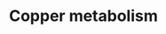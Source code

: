---
annotations:
- id: DOID:893
  parent: genetic disease
  type: Disease Ontology
  value: Wilson disease
- id: DOID:0060483
  type: Disease Ontology
  value: MEDNIK syndrome
- id: DOID:1838
  parent: genetic disease
  type: Disease Ontology
  value: Menkes disease
- id: CL:0000584
  parent: native cell
  type: Cell Type Ontology
  value: enterocyte
- id: CL:0000182
  parent: native cell
  type: Cell Type Ontology
  value: hepatocyte
- id: DOID:0111272
  parent: genetic disease
  type: Disease Ontology
  value: occipital horn syndrome
- id: PW:0001002
  parent: regulatory pathway
  type: Pathway Ontology
  value: copper homeostasis pathway
- id: DOID:0111196
  parent: central nervous system disease
  type: Disease Ontology
  value: X-linked distal spinal muscular atrophy 3
authors:
- Leo-kal
- Andra
- Khanspers
- DeSl
- Eweitz
citedin: ''
communities:
- IEM
- RareDiseases
description: This pathway shows copper metabolism and translocation for two cell types
  (enterocytes and hepatocytes), as well as associated disorders for transportation
  of copper to vesicles. Copper is an essential trace element required for the functioning
  of metalloenzymes. Copper is ingested through diet, absorbed by enterocytes in the
  intestinal walls, and sent to hepatocytes via the hepatic portal system.   This
  pathway model was constructed using chapter 39 of the book "Physician's Guide to
  the Diagnosis, Treatment, and Follow-Up of Inherited Metabolic Diseases (first edition)"
  by Blau (ISBN 3642403360)
last-edited: 2024-01-29
ndex: null
organisms:
- Homo sapiens
redirect_from:
- /index.php/Pathway:WP5189
- /instance/WP5189
- /instance/WP5189_r128212
revision: r128212
schema-jsonld:
- '@context': https://schema.org/
  '@id': https://wikipathways.github.io/pathways/WP5189.html
  '@type': Dataset
  creator:
    '@type': Organization
    name: WikiPathways
  description: This pathway shows copper metabolism and translocation for two cell
    types (enterocytes and hepatocytes), as well as associated disorders for transportation
    of copper to vesicles. Copper is an essential trace element required for the functioning
    of metalloenzymes. Copper is ingested through diet, absorbed by enterocytes in
    the intestinal walls, and sent to hepatocytes via the hepatic portal system.   This
    pathway model was constructed using chapter 39 of the book "Physician's Guide
    to the Diagnosis, Treatment, and Follow-Up of Inherited Metabolic Diseases (first
    edition)" by Blau (ISBN 3642403360)
  keywords:
  - ATP7A
  - ATP7B
  - CTR1
  - Cu+
  - Cu2+
  - DMT1
  license: CC0
  name: Copper metabolism
seo: CreativeWork
title: Copper metabolism
wpid: WP5189
---